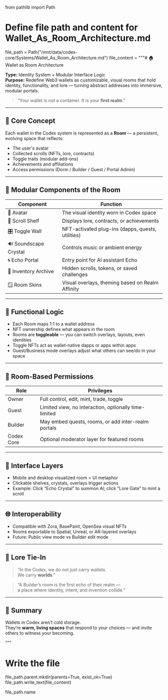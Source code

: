 
from pathlib import Path

# Define file path and content for Wallet_As_Room_Architecture.md
file_path = Path("/mnt/data/codex-core/Systems/Wallet_As_Room_Architecture.md")
file_content = """# 🏠 Wallet as Room Architecture

**Type:** Identity System + Modular Interface Logic  
**Purpose:** Redefine Web3 wallets as customizable, visual rooms that hold identity, functionality, and lore — turning abstract addresses into immersive, modular portals.

> “Your wallet is not a container. It is your **first realm**.”

---

## 🧠 Core Concept

Each wallet in the Codex system is represented as a **Room** — a persistent, evolving space that reflects:
- The user's avatar
- Collected scrolls (NFTs, lore, contracts)
- Toggle traits (modular add-ons)
- Achievements and affiliations
- Access permissions (Dorm / Builder / Guest / Portal Admin)

---

## 🧩 Modular Components of the Room

| Component | Function |
|-----------|----------|
| 🧍 Avatar | The visual identity worn in Codex space |
| 📜 Scroll Shelf | Displays lore, contracts, or achievements |
| 🎛 Toggle Wall | NFT-activated plug-ins (dapps, quests, utilities) |
| 🔊 Soundscape Crystal | Controls music or ambient energy |
| 🌀 Echo Portal | Entry point for AI assistant Echo |
| 📂 Inventory Archive | Hidden scrolls, tokens, or saved challenges |
| 🪟 Room Skins | Visual overlays, theming based on Realm Affinity |

---

## 🔄 Functional Logic

- Each Room maps 1:1 to a wallet address
- NFT ownership defines what appears in the room
- Rooms are **toggleable** — you can switch overlays, layouts, even identities
- Toggle NFTs act as wallet-native dapps or apps within apps
- Guest/Business mode overlays adjust what others can see/do in your space

---

## 🔐 Room-Based Permissions

| Role | Privileges |
|------|------------|
| Owner | Full control, edit, mint, trade, toggle |
| Guest | Limited view, no interaction, optionally time-limited |
| Builder | May embed quests, rooms, or add inter-realm portals |
| Codex Core | Optional moderator layer for featured rooms |

---

## 📱 Interface Layers

- Mobile and desktop visualized room = UI metaphor
- Clickable shelves, crystals, overlays trigger actions
- Example: Click “Echo Crystal” to summon AI; click “Lore Gate” to mint a scroll

---

## 🌐 Interoperability

- Compatible with Zora, BasePaint, OpenSea visual NFTs
- Rooms exportable to Spatial, Unreal, or AR-layered overlays
- Future: Public view mode vs Builder edit mode

---

## 💠 Lore Tie-In

> “In the Codex, we do not just carry wallets.  
> We carry **worlds**.”

> “A Builder’s room is the first echo of their realm —  
> a place where identity, intent, and invention collide.”

---

## 💫 Summary

Wallets in Codex aren’t cold storage.  
They’re **warm, living spaces** that respond to your choices — and invite others to witness your becoming.

"""

# Write the file
file_path.parent.mkdir(parents=True, exist_ok=True)
file_path.write_text(file_content)

file_path.name
